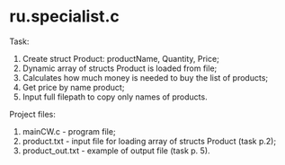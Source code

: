 # ru.specialist.c

Task:
  1. Create struct Product: productName, Quantity, Price;
  2. Dynamic array of structs Product is loaded from file;
  3. Calculates how much money is needed to buy the list of products;
  4. Get price by name product;
  5. Input full filepath to copy only names of products.

Project files: 
  1. mainCW.c - program file;
  2. product.txt - input file for loading array of structs Product (task p.2);
  3. product_out.txt - example of output file (task p. 5).
